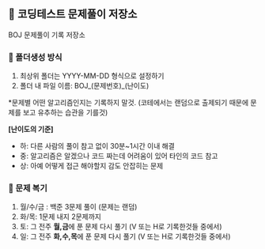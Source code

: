 ## 📌 코딩테스트 문제풀이 저장소
BOJ 문제풀이 기록 저장소

### 💌 폴더생성 방식
1. 최상위 폴더는 YYYY-MM-DD 형식으로 설정하기
2. 폴더 내 파일 이름: BOJ_(문제번호)_(난이도)

*문제별 어떤 알고리즘인지는 기록하지 말것. (코테에서는 랜덤으로 출제되기 때문에 문제를 보고 유추하는 습관을 기를것)

**[난이도의 기준]**
- 하: 다른 사람의 풀이 참고 없이 30분~1시간 이내 해결 
- 중: 알고리즘은 알겠으나 코드 짜는데 어려움이 있어 타인의 코드 참고
- 상: 아예 어떻게 접근 해야할지 감도 안잡히는 문제 

### 🥶 문제 복기 
1. 월/수/금 : 백준 3문제 풀이 (문제는 랜덤)
2. 화/목: 1문제 내지 2문제까지 
3. 토: 그 전주 **월,금**에 푼 문제 다시 풀기 (V 또는 H로 기록한것들 중에서) 
4. 일: 그 전주 **화,수,목**에 푼 문제 다시 풀기 (V 또는 H로 기록한것들 중에서) 